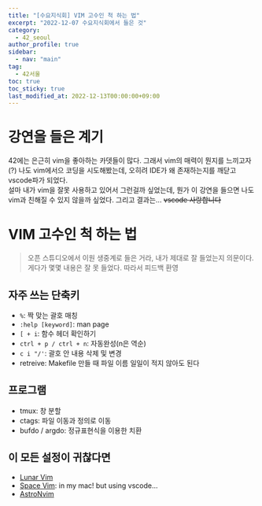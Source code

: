 ```yaml
---
title: "[수요지식회] VIM 고수인 척 하는 법"
excerpt: "2022-12-07 수요지식회에서 들은 것"
category: 
  - 42_seoul
author_profile: true
sidebar:
  - nav: "main" 
tag:
  - 42서울
toc: true
toc_sticky: true
last_modified_at: 2022-12-13T00:00:00+09:00
---
```


# 강연을 들은 계기
42에는 은근히 vim을 좋아하는 카뎃들이 많다. 그래서 vim의 매력이 뭔지를 느끼고자(?) 나도 vim에서으 코딩을 시도해봤는데, 오히려 IDE가 왜 존재하는지를 깨닫고 vscode파가 되었다.  
설마 내가 vim을 잘못 사용하고 있어서 그런걸까 싶었는데, 뭔가 이 강연을 들으면 나도 vim과 친해질 수 있지 않을까 싶었다. 그리고 결과는... ~~vscode 사랑합니다~~

# VIM 고수인 척 하는 법

> 오픈 스튜디오에서 이원 생중계로 들은 거라, 내가 제대로 잘 들었는지 의문이다. 게다가 몇몇 내용은 잘 못 들었다. 따라서 피드백 환영

## 자주 쓰는 단축키
- `%`: 짝 맞는 괄호 매칭
- `:help [keyword]`: man page
- `[ + i`: 함수 헤더 확인하기
- `ctrl + p / ctrl + n`: 자동완성(n은 역순)
- `c i "/'`: 괄호 안 내용 삭제 및 변경 
- retreive: Makefile 만들 때 파일 이름 일일이 적지 않아도 된다

## 프로그램
- tmux: 창 분할
- ctags: 파일 이동과 정의로 이동
- bufdo / argdo: 정규표현식을 이용한 치환

## 이 모든 설정이 귀찮다면
- [Lunar Vim](https://www.lunarvim.org/)
- [Space Vim](https://spacevim.org/): in my mac! but using vscode...
- [AstroNvim](https://astronvim.github.io/)
